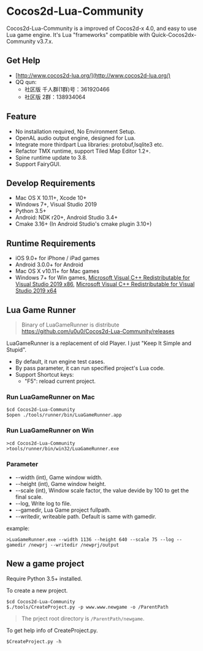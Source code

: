 # Cocos2d-Lua-Community

Cocos2d-Lua-Community is a improved of Cocos2d-x 4.0, and easy to use Lua game engine. It's Lua "frameworks" compatible with Quick-Cocos2dx-Community v3.7.x.

## Get Help

* [http://www.cocos2d-lua.org/](http://www.cocos2d-lua.org/)
* QQ qun:
	* 社区版 千人群(1群)号：361920466
	* 社区版 2群：138934064

## Feature

* No installation required, No Environment Setup.
* OpenAL audio output engine, designed for Lua.
* Integrate more thirdpart Lua libraries: protobuf,lsqlite3 etc.
* Refactor TMX runtime, support Tiled Map Editor 1.2+.
* Spine runtime update to 3.8.
* Support FairyGUI.

## Develop Requirements

* Mac OS X 10.11+, Xcode 10+
* Windows 7+, Visual Studio 2019
* Python 3.5+
* Android: NDK r20+, Android Studio 3.4+
* Cmake 3.16+ (In Android Studio's cmake plugin 3.10+)

## Runtime Requirements

* iOS 9.0+ for iPhone / iPad games
* Android 3.0.0+ for Android
* Mac OS X v10.11+ for Mac games
* Windows 7+ for Win games, [Microsoft Visual C++ Redistributable for Visual Studio 2019 x86](https://aka.ms/vs/16/release/VC_redist.x86.exe), [Microsoft Visual C++ Redistributable for Visual Studio 2019 x64](https://aka.ms/vs/16/release/VC_redist.x64.exe)

## Lua Game Runner

> Binary of LuaGameRunner is distribute https://github.com/u0u0/Cocos2d-Lua-Community/releases

LuaGameRunner is a replacement of old Player. I just "Keep It Simple and Stupid".

* By default, it run engine test cases.
* By pass parameter, it can run specified project's Lua code.
* Support Shortcut keys:
	* "F5": reload current project.

### Run LuaGameRunner on Mac

```
$cd Cocos2d-Lua-Community
$open ./tools/runner/bin/LuaGameRunner.app
```
### Run LuaGameRunner on Win

```
>cd Cocos2d-Lua-Community
>tools/runner/bin/win32/LuaGameRunner.exe
```

### Parameter

* --width (int), Game window width.
* --height (int), Game window height.
* --scale (int), Window scale factor, the value devide by 100 to get the final scale.
* --log, Write log to file.
* --gamedir, Lua Game project fullpath.
* --writedir, writeable path. Default is same with gamedir.

example:

```
>LuaGameRunner.exe --width 1136 --height 640 --scale 75 --log --gamedir /newprj --writedir /newprj/output
```

## New a game project

Require Python 3.5+ installed.

To create a new project.

```
$cd Cocos2d-Lua-Community
$./tools/CreateProject.py -p www.www.newgame -o /ParentPath
```

> The prject root directory is `/ParentPath/newgame`.

To get help info of CreateProject.py.

```
$CreateProject.py -h
```